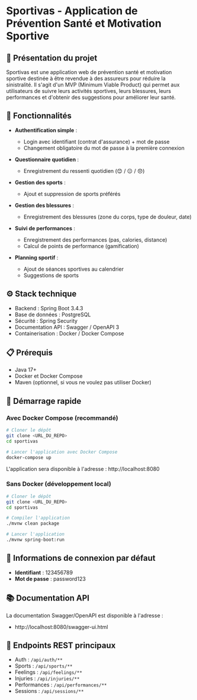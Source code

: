 # Sportivas - Application de Prévention Santé et Motivation Sportive

## 🎯 Présentation du projet
Sportivas est une application web de prévention santé et motivation sportive destinée à être revendue à des assureurs pour réduire la sinistralité. Il s'agit d'un MVP (Minimum Viable Product) qui permet aux utilisateurs de suivre leurs activités sportives, leurs blessures, leurs performances et d'obtenir des suggestions pour améliorer leur santé.

## 🧩 Fonctionnalités

- **Authentification simple** :
  - Login avec identifiant (contrat d'assurance) + mot de passe
  - Changement obligatoire du mot de passe à la première connexion

- **Questionnaire quotidien** :
  - Enregistrement du ressenti quotidien (😊 / 😐 / 😞)
  
- **Gestion des sports** :
  - Ajout et suppression de sports préférés
  
- **Gestion des blessures** :
  - Enregistrement des blessures (zone du corps, type de douleur, date)
  
- **Suivi de performances** :
  - Enregistrement des performances (pas, calories, distance)
  - Calcul de points de performance (gamification)
  
- **Planning sportif** :
  - Ajout de séances sportives au calendrier
  - Suggestions de sports

## ⚙️ Stack technique

- Backend : Spring Boot 3.4.3
- Base de données : PostgreSQL
- Sécurité : Spring Security
- Documentation API : Swagger / OpenAPI 3
- Containerisation : Docker / Docker Compose

## 📋 Prérequis

- Java 17+
- Docker et Docker Compose
- Maven (optionnel, si vous ne voulez pas utiliser Docker)

## 🚀 Démarrage rapide

### Avec Docker Compose (recommandé)

```bash
# Cloner le dépôt
git clone <URL_DU_REPO>
cd sportivas

# Lancer l'application avec Docker Compose
docker-compose up
```

L'application sera disponible à l'adresse : http://localhost:8080

### Sans Docker (développement local)

```bash
# Cloner le dépôt
git clone <URL_DU_REPO>
cd sportivas

# Compiler l'application
./mvnw clean package

# Lancer l'application
./mvnw spring-boot:run
```

## 🔑 Informations de connexion par défaut

- **Identifiant** : 123456789
- **Mot de passe** : password123

## 📚 Documentation API

La documentation Swagger/OpenAPI est disponible à l'adresse :
- http://localhost:8080/swagger-ui.html

## 📝 Endpoints REST principaux

- Auth : `/api/auth/**`
- Sports : `/api/sports/**`
- Feelings : `/api/feelings/**`
- Injuries : `/api/injuries/**`
- Performances : `/api/performances/**`
- Sessions : `/api/sessions/**`